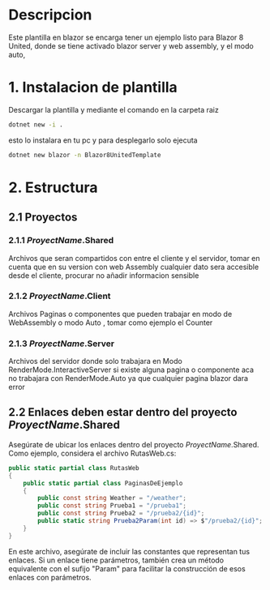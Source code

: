 # Descripcion
Este plantilla en blazor se encarga tener un ejemplo listo para Blazor 8 United, donde se tiene activado blazor server y web assembly, y el modo auto, 
# 1. Instalacion de plantilla
Descargar la plantilla y mediante el comando en la carpeta raiz
```bash
dotnet new -i .
```
esto lo instalara en tu pc y para desplegarlo solo ejecuta
```bash
dotnet new blazor -n Blazor8UnitedTemplate
```

# 2. Estructura
## 2.1 Proyectos
### 2.1.1 $ProyectName$.Shared
Archivos que seran compartidos con entre el cliente y el servidor, tomar en cuenta que en su version con web Assembly cualquier dato sera accesible desde el cliente, procurar no añadir informacion sensible
### 2.1.2 $ProyectName$.Client
Archivos Paginas o componentes que pueden trabajar en modo de WebAssembly o modo Auto , tomar como ejemplo el Counter
### 2.1.3 $ProyectName$.Server
Archivos del servidor donde solo trabajara en Modo RenderMode.InteractiveServer si existe alguna pagina o componente aca no trabajara con RenderMode.Auto ya que cualquier pagina blazor dara error

## 2.2 Enlaces deben estar dentro del proyecto $ProyectName$.Shared
Asegúrate de ubicar los enlaces dentro del proyecto $ProyectName$.Shared. Como ejemplo, considera el archivo RutasWeb.cs:
```cs
public static partial class RutasWeb
{
    public static partial class PaginasDeEjemplo
    {
        public const string Weather = "/weather";
        public const string Prueba1 = "/prueba1";
        public const string Prueba2 = "/prueba2/{id}";
        public static string Prueba2Param(int id) => $"/prueba2/{id}";
    }
}
```
En este archivo, asegúrate de incluir las constantes que representan tus enlaces. Si un enlace tiene parámetros, también crea un método equivalente con el sufijo "Param" para facilitar la construcción de esos enlaces con parámetros.